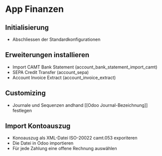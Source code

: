# App Finanzen
## Initialisierung
*  Abschliessen der Standardkonfigurationen

## Erweiterungen installieren
* Import CAMT Bank Statement (account_bank_statement_import_camt)
* SEPA Credit Transfer (account_sepa)
* Account Invoice Extract (account_invoice_extract)

## Customizing
* Journale und Sequenzen andhand [[Odoo Journal-Bezeichnung]] festlegen

## Import Kontoauszug
* Konoauszug als XML-Datei ISO-20022 camt.053 exporiteren
* Die Datei in Odoo importieren
* Für jede Zahlung  eine offene Rechnung auswählen